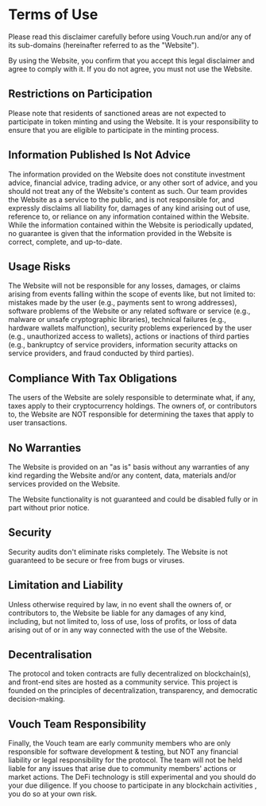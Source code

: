 # Terms of Use
Please read this disclaimer carefully before using Vouch.run and/or any of its sub-domains (hereinafter referred to as the "Website").

By using the Website, you confirm that you accept this legal disclaimer and agree to comply with it. If you do not agree, you must not use the Website.

## Restrictions on Participation
Please note that residents of sanctioned areas are not expected to participate in token minting and using the Website. It is your responsibility to ensure that you are eligible to participate in the minting process.


## Information Published Is Not Advice
The information provided on the Website does not constitute investment advice, financial advice, trading advice, or any other sort of advice, and you should not treat any of the Website's content as such. Our team provides the Website as a service to the public, and is not responsible for, and expressly disclaims all liability for, damages of any kind arising out of use, reference to, or reliance on any information contained within the Website. While the information contained within the Website is periodically updated, no guarantee is given that the information provided in the Website is correct, complete, and up-to-date.

## Usage Risks
The Website will not be responsible for any losses, damages, or claims arising from events falling within the scope of events like, but not limited to: mistakes made by the user (e.g., payments sent to wrong addresses), software problems of the Website or any related software or service (e.g., malware or unsafe cryptographic libraries), technical failures (e.g., hardware wallets malfunction), security problems experienced by the user (e.g., unauthorized access to wallets), actions or inactions of third parties (e.g., bankruptcy of service providers, information security attacks on service providers, and fraud conducted by third parties).

## Compliance With Tax Obligations
The users of the Website are solely responsible to determinate what, if any, taxes apply to their cryptocurrency holdings. The owners of, or contributors to, the Website are NOT responsible for determining the taxes that apply to user transactions.

## No Warranties
The Website is provided on an "as is" basis without any warranties of any kind regarding the Website and/or any content, data, materials and/or services provided on the Website.

The Website functionality is not guaranteed and could be disabled fully or in part without prior notice.

## Security
Security audits don't eliminate risks completely. The Website is not guaranteed to be secure or free from bugs or viruses.

## Limitation and Liability
Unless otherwise required by law, in no event shall the owners of, or contributors to, the Website be liable for any damages of any kind, including, but not limited to, loss of use, loss of profits, or loss of data arising out of or in any way connected with the use of the Website.

## Decentralisation
The protocol and token contracts are fully decentralized on blockchain(s), and front-end sites are hosted as a community service. This project is founded on the principles of decentralization, transparency, and democratic decision-making.

## Vouch Team Responsibility
Finally, the Vouch team are early community members who are only responsible for software development & testing, but NOT any financial liability or legal responsibility for the protocol. The team will not be held liable for any issues that arise due to community members' actions or market actions.
The DeFi technology is still experimental and you should do your due diligence. If you choose to participate in any blockchain activities , you do so at your own risk. 